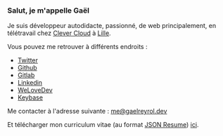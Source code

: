 ### Salut, je m'appelle Gaël

Je suis développeur autodidacte, passionné, de web principalement, en télétravail chez [Clever Cloud](https://www.clever-cloud.com/) à [Lille](https://www.openstreetmap.org/relation/58404).

Vous pouvez me retrouver à différents endroits :

- [Twitter](https://twitter.com/GaelReyrol)
- [Github](https://github.com/gaelreyrol)
- [Gitlab](https://gitlab.com/GaelReyrol)
- [Linkedin](https://linkedin.com/in/gaelreyrol)
- [WeLoveDev](https://gaelreyrol.welovedevs.com)
- [Keybase](https://keybase.io/zevran)

Me contacter à l'adresse suivante : [me@gaelreyrol.dev](mailto:me@gaelreyrol.dev)

Et télécharger mon curriculum vitae (au format [JSON Resume](https://jsonresume.org/)) <a href="/static/resume.json">ici</a>.
